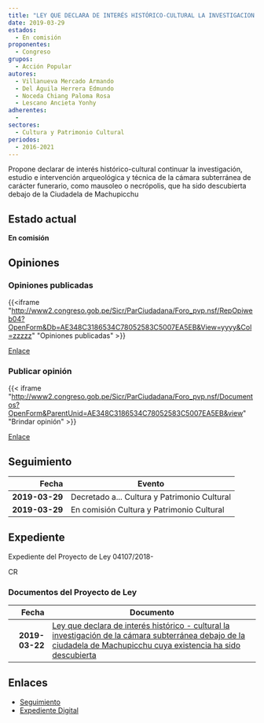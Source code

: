 ```yaml
---
title: "LEY QUE DECLARA DE INTERÉS HISTÓRICO-CULTURAL LA INVESTIGACION DE LA CÁMARA SUBTERRÁNEA DEBAJO DE LA CIUDADELA DE MACHUPICCHU CUYA EXISTENCIA HA SIDO DESCUBIERTA"
date: 2019-03-29
estados: 
  - En comisión
proponentes: 
  - Congreso
grupos: 
  - Acción Popular
autores: 
  - Villanueva Mercado Armando
  - Del Águila Herrera Edmundo
  - Noceda Chiang Paloma Rosa
  - Lescano Ancieta Yonhy
adherentes: 
  - 
sectores: 
  - Cultura y Patrimonio Cultural
periodos: 
  - 2016-2021
---
```


Propone declarar de interés histórico-cultural continuar la investigación, estudio e intervención arqueológica y técnica de la cámara subterránea de carácter funerario, como mausoleo o necrópolis, que ha sido descubierta debajo de la Ciudadela de Machupicchu


## Estado actual

**En comisión**

## Opiniones

### Opiniones publicadas

{{<iframe "http://www2.congreso.gob.pe/Sicr/ParCiudadana/Foro_pvp.nsf/RepOpiweb04?OpenForm&Db=AE348C3186534C78052583C5007EA5EB&View=yyyy&Col=zzzzz" "Opiniones publicadas" >}}

[Enlace](http://www2.congreso.gob.pe/Sicr/ParCiudadana/Foro_pvp.nsf/RepOpiweb04?OpenForm&Db=AE348C3186534C78052583C5007EA5EB&View=yyyy&Col=zzzzz)
### Publicar opinión

{{< iframe "http://www2.congreso.gob.pe/Sicr/ParCiudadana/Foro_pvp.nsf/Documentos?OpenForm&ParentUnid=AE348C3186534C78052583C5007EA5EB&view" "Brindar opinión" >}}

[Enlace](http://www2.congreso.gob.pe/Sicr/ParCiudadana/Foro_pvp.nsf/Documentos?OpenForm&ParentUnid=AE348C3186534C78052583C5007EA5EB&view)

## Seguimiento

| Fecha | Evento |
|------:|--------|
| **2019-03-29** | Decretado a... Cultura y Patrimonio Cultural|
| **2019-03-29** | En comisión Cultura y Patrimonio Cultural|


## Expediente

Expediente del Proyecto de Ley 04107/2018-

CR


### Documentos del Proyecto de Ley

| Fecha | Documento |
|------:|--------|
| **2019-03-22** | [Ley que declara de interés histórico - cultural la investigación de la cámara subterránea debajo de la ciudadela de Machupicchu cuya existencia ha sido descubierta](http://www.leyes.congreso.gob.pe/Documentos/2016_2021/Proyectos_de_Ley_y_de_Resoluciones_Legislativas/PL0410720190322..pdf) |

## Enlaces 

- [Seguimiento](http://www2.congreso.gob.pe/Sicr/TraDocEstProc/CLProLey2016.nsf/f7fff46988ca05b1052578e100829cc7/5390e70dba03eec6052583c5007d9736?OpenDocument)
- [Expediente Digital](http://www2.congreso.gob.pe/Sicr/TraDocEstProc/CLProLey2016.nsf/f7fff46988ca05b1052578e100829cc7/5390e70dba03eec6052583c5007d9736?OpenDocument&Click=05257FB7005EB655.eb71d0cf91d8294e05256cdf006b5706/$Body/0.1C6C)
